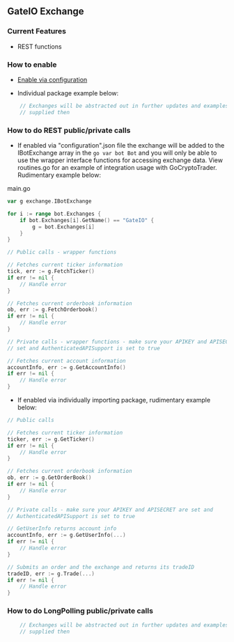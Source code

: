 ## GateIO Exchange

### Current Features

+ REST functions

### How to enable

+ [Enable via configuration](https://github.com/thrasher-corp/gocryptotrader/tree/master/config#enable-exchange-via-config-example)

+ Individual package example below:

```go
	// Exchanges will be abstracted out in further updates and examples will be
	// supplied then
```

### How to do REST public/private calls

+ If enabled via "configuration".json file the exchange will be added to the
IBotExchange array in the ```go var bot Bot``` and you will only be able to use
the wrapper interface functions for accessing exchange data. View routines.go
for an example of integration usage with GoCryptoTrader. Rudimentary example
below:

main.go
```go
var g exchange.IBotExchange

for i := range bot.Exchanges {
	if bot.Exchanges[i].GetName() == "GateIO" {
		g = bot.Exchanges[i]
	}
}

// Public calls - wrapper functions

// Fetches current ticker information
tick, err := g.FetchTicker()
if err != nil {
	// Handle error
}

// Fetches current orderbook information
ob, err := g.FetchOrderbook()
if err != nil {
	// Handle error
}

// Private calls - wrapper functions - make sure your APIKEY and APISECRET are
// set and AuthenticatedAPISupport is set to true

// Fetches current account information
accountInfo, err := g.GetAccountInfo()
if err != nil {
	// Handle error
}
```

+ If enabled via individually importing package, rudimentary example below:

```go
// Public calls

// Fetches current ticker information
ticker, err := g.GetTicker()
if err != nil {
	// Handle error
}

// Fetches current orderbook information
ob, err := g.GetOrderBook()
if err != nil {
	// Handle error
}

// Private calls - make sure your APIKEY and APISECRET are set and
// AuthenticatedAPISupport is set to true

// GetUserInfo returns account info
accountInfo, err := g.GetUserInfo(...)
if err != nil {
	// Handle error
}

// Submits an order and the exchange and returns its tradeID
tradeID, err := g.Trade(...)
if err != nil {
	// Handle error
}
```

### How to do LongPolling public/private calls

```go
	// Exchanges will be abstracted out in further updates and examples will be
	// supplied then
```
